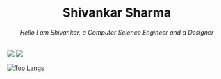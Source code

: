<h1 align="center">
  Shivankar Sharma
 </h1>
<h6 align="center">
Hello I am Shivankar, a Computer Science Engineer and a Designer
</h6

![](JavaScript) ![](https://komarev.com/ghpvc/?username=shiv4nk4r&color=blue)

[![Top Langs](https://github-readme-stats.vercel.app/api/top-langs/?username=shiv4nk4r&layout=compact)](https://github.com/anuraghazra/github-readme-stats)

